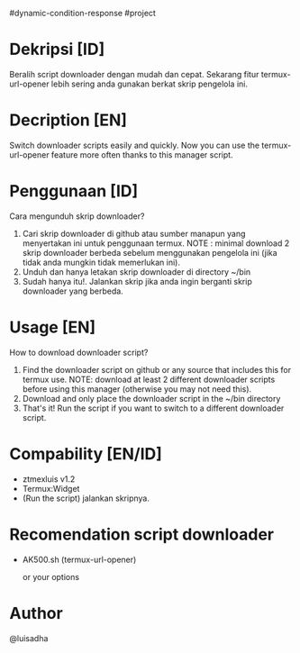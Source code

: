 #dynamic-condition-response #project

# Dekripsi [ID]
Beralih script downloader dengan mudah dan cepat. Sekarang fitur termux-url-opener lebih sering anda gunakan berkat skrip pengelola ini.

# Decription [EN]
Switch downloader scripts easily and quickly. Now you can use the termux-url-opener feature more often thanks to this manager script.

# Penggunaan [ID]
Cara mengunduh skrip downloader?
1. Cari skrip downloader di github atau sumber manapun yang menyertakan ini untuk penggunaan termux.
NOTE : minimal download 2 skrip downloader berbeda sebelum menggunakan pengelola ini (jika tidak anda mungkin tidak memerlukan ini).
2. Unduh dan hanya letakan skrip downloader di directory ~/bin
3. Sudah hanya itu!. Jalankan skrip jika anda ingin berganti skrip downloader yang berbeda.

# Usage [EN]
How to download downloader script?
1. Find the downloader script on github or any source that includes this for termux use.
NOTE: download at least 2 different downloader scripts before using this manager (otherwise you may not need this).
2. Download and only place the downloader script in the ~/bin directory
3. That's it! Run the script if you want to switch to a different downloader script.

# Compability [EN/ID]
- ztmexluis v1.2
- Termux:Widget
- (Run the script) jalankan skripnya.

# Recomendation script downloader
* AK500.sh (termux-url-opener)

  or your options
  
# Author
@luisadha

